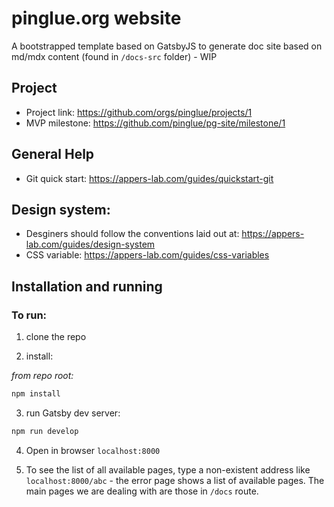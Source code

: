 pinglue.org website
==========================

A bootstrapped template based on GatsbyJS to generate doc site based on md/mdx content (found in `/docs-src` folder) - WIP

Project
--------------
* Project link: https://github.com/orgs/pinglue/projects/1
* MVP milestone: https://github.com/pinglue/pg-site/milestone/1

General Help
---------------
* Git quick start: https://appers-lab.com/guides/quickstart-git



Design system:
----------------
* Desginers should follow the conventions laid out at: https://appers-lab.com/guides/design-system
* CSS variable: https://appers-lab.com/guides/css-variables


Installation and running
--------------------------
### To run:
1. clone the repo

2. install:

*from repo root:*
```bash
npm install
```

3. run Gatsby dev server:

```bash
npm run develop
```

4. Open in browser `localhost:8000`

5. To see the list of all available pages, type a non-existent address like `localhost:8000/abc` - the error page shows a list of available pages. The main pages we are dealing with are those in `/docs` route.
